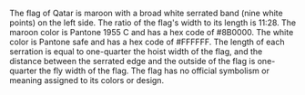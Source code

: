 The flag of Qatar is maroon with a broad white serrated band (nine white points) on the left side. The ratio of the flag's width to its length is 11:28. The maroon color is Pantone 1955 C and has a hex code of #8B0000. The white color is Pantone safe and has a hex code of #FFFFFF. The length of each serration is equal to one-quarter the hoist width of the flag, and the distance between the serrated edge and the outside of the flag is one-quarter the fly width of the flag. The flag has no official symbolism or meaning assigned to its colors or design.